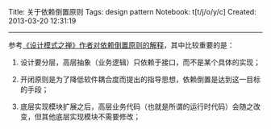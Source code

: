 Title: 关于依赖倒置原则
Tags: design pattern
Notebook: t[t/j/o/y/c]
Created: 2013-03-20 12:31:19

------

参考[《设计模式之禅》作者对依赖倒置原则的解释](http://www.cnblogs.com/cbf4life/archive/2009/12/15/1624435.html)，其中比较重要的是：

 

1. 设计要分层，高层抽象（业务逻辑）只依赖于接口，而不是某个具体的实现；

1. 开闭原则是为了降低软件耦合度而提出的指导思想，依赖倒置是达到这一目标的手段；

1. 底层实现模块扩展之后，高层业务代码（也就是所谓的运行时代码）会随之改变，但其他底层实现模块不需要修改；